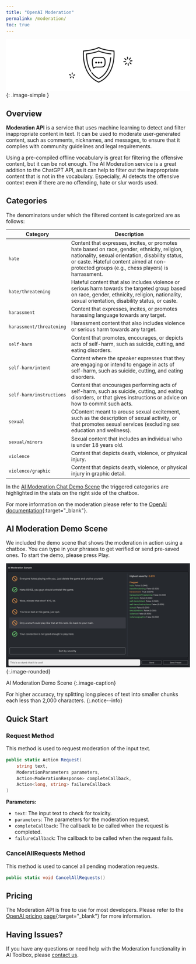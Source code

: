 ```yaml
---
title: "OpenAI Moderation"
permalink: /moderation/
toc: true
---
```


![](../assets/images/manual_images/runtime-icon-moderation.svg){: .image-simple }

## Overview

**Moderation API** is a service that uses machine learning to detect and filter inappropriate content in text. It can be used to moderate user-generated content, such as comments, nicknames, and messages, to ensure that it complies with community guidelines and legal requirements.

Using a pre-compiled offline vocabulary is great for filtering the offensive content, but it can be not enough. The AI Moderation service is a great addition to the ChatGPT API, as it can help to filter out the inappropriate content that is not in the vocabulary. Especially, AI detects the offensive context even if there are no offending, hate or slur words used.

## Categories

The denominators under which the filtered content is categorized are as follows:

| Category | Description |
| --- | --- |
| `hate` | Content that expresses, incites, or promotes hate based on race, gender, ethnicity, religion, nationality, sexual orientation, disability status, or caste. Hateful content aimed at non-protected groups (e.g., chess players) is harrassment. |
| `hate/threatening` | Hateful content that also includes violence or serious harm towards the targeted group based on race, gender, ethnicity, religion, nationality, sexual orientation, disability status, or caste. |
| `harassment` | Content that expresses, incites, or promotes harassing language towards any target. |
| `harassment/threatening` | Harassment content that also includes violence or serious harm towards any target. |
| `self-harm` | Content that promotes, encourages, or depicts acts of self-harm, such as suicide, cutting, and eating disorders. |
| `self-harm/intent` | Content where the speaker expresses that they are engaging or intend to engage in acts of self-harm, such as suicide, cutting, and eating disorders. |
| `self-harm/instructions` | Content that encourages performing acts of self-harm, such as suicide, cutting, and eating disorders, or that gives instructions or advice on how to commit such acts. |
| `sexual` | CContent meant to arouse sexual excitement, such as the description of sexual activity, or that promotes sexual services (excluding sex education and wellness). |
| `sexual/minors` | Sexual content that includes an individual who is under 18 years old. |
| `violence` | Content that depicts death, violence, or physical injury. |
| `violence/graphic` | Content that depicts death, violence, or physical injury in graphic detail. |

In the [AI Moderation Chat Demo Scene](/moderation/#ai-moderation-chat-demo-scene) the triggered categories are highlighted in the stats on the right side of the chatbox. 

For more information on the moderation please refer to the [OpenAI documentation](https://platform.openai.com/docs/guides/moderation){:target="_blank"}.


## AI Moderation Demo Scene

We included the demo scene that shows the moderation in action using a chatbox. You can type in your phrases to get verified or send pre-saved ones. To start the demo, please press Play.

[![](../assets/images/manual_images/ai-moderation-scene.png)](../assets/images/manual_images/ai-moderation-scene.png){:.image-rounded}

AI Moderation Demo Scene
{:.image-caption}

For higher accuracy, try splitting long pieces of text into smaller chunks each less than 2,000 characters.
{:.notice--info}


## Quick Start

### Request Method

This method is used to request moderation of the input text.

```csharp
public static Action Request(
    string text,
    ModerationParameters parameters,
    Action<ModerationResponse> completeCallback,
    Action<long, string> failureCallback
)
```

**Parameters:**
- `text`: The input text to check for toxicity.
- `parameters`: The parameters for the moderation request.
- `completeCallback`: The callback to be called when the request is completed.
- `failureCallback`: The callback to be called when the request fails.

### CancelAllRequests Method

This method is used to cancel all pending moderation requests.

```csharp
public static void CancelAllRequests()
```


## Pricing

The Moderation API is free to use for most developers. Please refer to the [OpenAI pricing page](https://platform.openai.com/pricing){:target="_blank"} for more information.

## Having Issues?

If you have any questions or need help with the Moderation functionality in AI Toolbox, please [contact us](/contact-details/).
